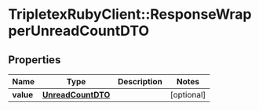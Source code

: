# TripletexRubyClient::ResponseWrapperUnreadCountDTO

## Properties
Name | Type | Description | Notes
------------ | ------------- | ------------- | -------------
**value** | [**UnreadCountDTO**](UnreadCountDTO.md) |  | [optional] 


